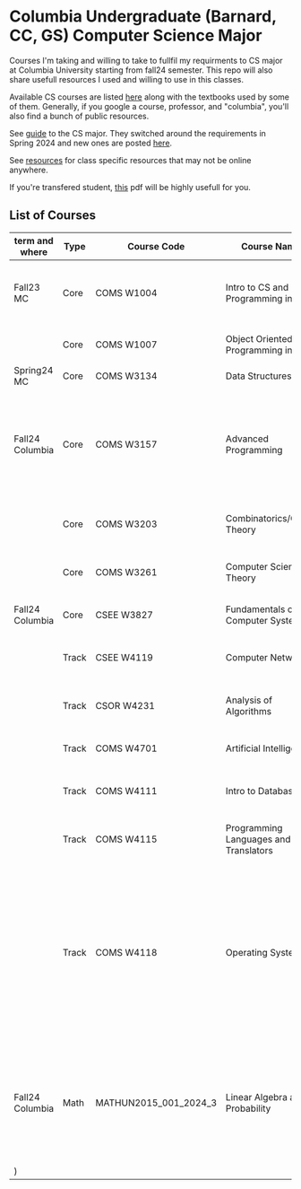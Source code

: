 # Columbia Undergraduate (Barnard, CC, GS) Computer Science Major 
 
Courses I'm taking and willing to take to fullfil my requirments to CS major at Columbia University starting from fall24 semester.
This repo will also share usefull resources I used and willing to use in this classes. 

Available CS courses are listed [here](http://www.columbia.edu/cu/bulletin/uwb/) along with the textbooks used by some of them. Generally, if you google a course, professor, and "columbia", you'll also find a bunch of public resources.  
 
See [guide](https://github.com/mdzhang/columbia-cs-resources/blob/master/Guide.xls) to the CS major. They switched around the requirements in Spring 2024 and new ones are posted [here](https://www.cs.columbia.edu/wp-content/uploads/2023/11/BA.pdf). 
 
See [resources](https://github.com/mdzhang/columbia-cs-resources/tree/master/resources) for class specific resources that may not be online anywhere.

If you're transfered student, [this](https://mail.google.com/mail/u/0/#search/adam+/QgrcJHsHkKlMmLGSTWqVgrbNdTpTnwdcTJl?projector=1&messagePartId=0.1) pdf will be highly usefull for you.
 
## List of Courses  
 
|term and where| Type  | Course Code | Course Name | Professor | Texts | Additional Resources |
|-----|-------| ------------|-------------|-----------|-------|----------------------|
|Fall23 MC| Core  | COMS W1004  | Intro to CS and Programming in Java | Cannon | <ul><li>Big Java</li><li>Invitation to Computer Science</li> | |
|| Core  | COMS W1007  | Object Oriented Programming in Java | Kender | Java Software Solutions, Lewis & Loftus | |
|Spring24 MC| Core  | COMS W3134  | Data Structures | Pasik | None | [lecture notes](https://github.com/mdzhang/columbia-cs-resources/blob/master/resources/cs3134/Lectures) |
|Fall24 Columbia| Core  | COMS W3157  | Advanced Programming | Jae | The C Programming Language | <ul><li>[class site]([http://www.cs.columbia.edu/~jae/3157-LAST](https://cs3157.github.io/www/2024-9/)</li><li>TAs [repo][https://github.com/cs3157]</li></ul><li>(VIM keyboard shortcuts)[https://scaron.info/blog/vim-keyboard-shortcuts.html]</li>| 
|| Core  | COMS W3203  | Combinatorics/Graph Theory | Strickland | Discrete Mathematics and Its Applications Seventh Edition | None |
|| Core  | COMS W3261  | Computer Science Theory | Yannakakis | Introduction to Automata Theory, Languages, and Computation | [lecture notes](https://github.com/mdzhang/columbia-cs-resources/blob/master/resources/cs3261/Lectures) |
|Fall24 Columbia| Core  | CSEE W3827  | Fundamentals of Computer Systems | Martha Kim | Digital Design and Computer Architecture | [class site](http://www.cs.columbia.edu/~martha/courses/3827/) [Syllabus](https://github.com/ddavid37/Columibia_CS_resources/blob/main/CSEEW3827_001_2024_3%09FUNDAMENTALS%20OF%20COMPUTER%20SYSTS/Course%20Syllabus.md)|
|| Track | CSEE W4119  | Computer Networks | Chaintreau | Computer networking : a top-down approach; 9780132856201 | [class site](http://www.cs.columbia.edu/~augustin/) (links at bottom)| 
|| Track | CSOR W4231  | Analysis of Algorithms | Chen | Introduction to Algorithms, Third Edition; 9780262033848 | [class site](https://alg12.wikischolars.columbia.edu/) |
|| Track | COMS W4701  | Artificial Intelligence | Radev | Artificial Intelligence, A Modern Approach; 0136042597 | [class site](http://www1.cs.columbia.edu/~cs4701/) |
|| Track | COMS W4111  | Intro to Databases | Biliris | Database management systems; 9780072465631 | [class site](http://www.cs.columbia.edu/~biliris/4111/index.htm/) [github](https://donald-f-ferguson.github.io/W4111-Intro-to-Databases-Base/)|
|| Track | COMS W4115  | Programming Languages and Translators | Aho | Compilers: principles, techniques, & tools; 9780321486813 | [class site](http://www.cs.columbia.edu/~aho/cs4115/) |
|| Track | COMS W4118  | Operating Systems | Jae | <ul><li>Advanced Programming in the UNIX Environment, 3rd Edition; 9780321637734</li><li>Linux kernel development; 9780672329463</li><li>Operating System Concepts Essentials, 2nd Edition; 9781118804926</li></ul> | [class site](http://www.cs.columbia.edu/~jae/4118/) |
|Fall24 Columbia| Math | MATHUN2015_001_2024_3 |	Linear Algebra and Probability | Evan Sorensen | <ul><li></li><li>Linux kernel development; 9780672329463</li><li>Operating System Concepts Essentials, 2nd Edition; 9781118804926</li></ul> | [class site](http://www.cs.columbia.edu/~jae/4118/) [H.W.](https://github.com/ddavid37/Columibia_CS_resources/tree/main/HW)
) | 

